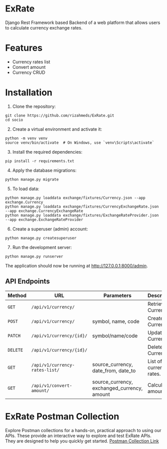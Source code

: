 # ExRate
Django Rest Framework based Backend of a web platform that allows users to calculate currency exchange rates.

# Features

- Currency rates list
- Convert amount
- Currency CRUD

# Installation

1. Clone the repository:
```
git clone https://github.com/rizahmeds/ExRate.git
cd socio
```
2. Create a virtual environment and activate it:
```
python -m venv venv
source venv/bin/activate  # On Windows, use `venv\Scripts\activate`
```
3. Install the required dependencies:
```
pip install -r requirements.txt
```
4. Apply the database migrations:
```
python manage.py migrate
```
5. To load data:
```
python manage.py loaddata exchange/fixtures/Currency.json --app exchange.Currency
python manage.py loaddata exchange/fixtures/CurrencyExchangeRate.json --app exchange.CurrencyExchangeRate
python manage.py loaddata exchange/fixtures/ExchangeRateProvider.json --app exchange.ExchangeRateProvider

```
6. Create a superuser (admin) account:
```
python manage.py createsuperuser
```
7. Run the development server:
```
python manage.py runserver
```

The application should now be running at http://127.0.0.1:8000/admin.

## API Endpoints

| Method   | URL                            | Parameters           | Description                              |
| -------- | ------------------------------ | -------------------- | ---------------------------------------- |
| `GET`    | `/api/v1/currency/`            |                      | Retrieve Currencies. |
| `POST`   | `/api/v1/currency/`            | symbol, name, code   | Create Currency. |
| `PATCH`  | `/api/v1/currency/{id}/`       | symbol/name/code     | Update Currency. |
| `DELETE` | `/api/v1/currency/{id}/`       |                      | Delete Currency. |
| `GET`    | `/api/v1/currency-rates-list/` | source_currency, date_from, date_to | List of currency rates. |
| `GET`    | `/api/v1/convert-amount/`      | source_currency, exchanged_currency, amount | Calculates amount |



# ExRate Postman Collection
Explore Postman collections for a hands-on, practical approach to using our APIs. These provide an interactive way to explore and test ExRate APIs. They are designed to help you quickly get started.
[Postman Collection Link](ExRateAPI.postman_collection.json)

